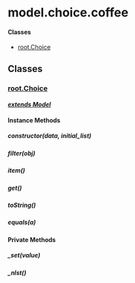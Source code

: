 # model.choice.coffee

#### Classes
  
* [root.Choice](#root.Choice)
  






## Classes
  
### <a name="root.Choice">[root.Choice](root.Choice)</a>
    
      
#### *[extends Model](#Model)*
      
    
    
    
    
#### Instance Methods
      
##### <a name="constructor">constructor(data, initial_list)</a>

      
##### <a name="filter">filter(obj)</a>

      
##### <a name="item">item()</a>

      
##### <a name="get">get()</a>

      
##### <a name="toString">toString()</a>

      
##### <a name="equals">equals(a)</a>

      
    
    
#### Private Methods
      
##### <a name="_set">\_set(value)</a>

      
##### <a name="_nlst">\_nlst()</a>

      
    
  



